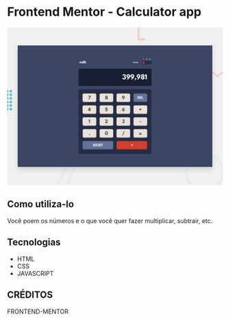 # Frontend Mentor - Calculator app

![Design preview for the Calculator app coding challenge](./design/desktop-preview.jpg)

## Como utiliza-lo

Você poem os números e o que você quer fazer multiplicar, subtrair, etc.

## Tecnologias

- HTML
- CSS
- JAVASCRIPT

## CRÉDITOS

FRONTEND-MENTOR
